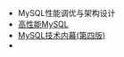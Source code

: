 - MySQL性能调优与架构设计
- [高性能MySQL](http://img.zongqilive.cn/%E9%AB%98%E6%80%A7%E8%83%BDMySQL%EF%BC%88%E7%AC%AC3%E7%89%88%EF%BC%89.Baron.Scbwartz%E7%AD%89.pdf)
- [MySQL技术内幕(第四版)](http://img.zongqilive.cn/1.pdf)
- 

